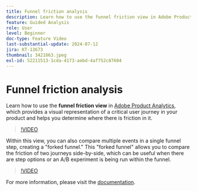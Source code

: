 ```yaml
---
title: Funnel friction analysis
description: Learn how to use the funnel friction view in Adobe Product Analytics, which provides a visual representation of a critical user journey in your product and helps you determine where there is friction in it.
feature: Guided Analysis
role: User
level: Beginner
doc-type: Feature Video
last-substantial-update: 2024-07-12
jira: KT-13673
thumbnail: 3421663.jpeg
exl-id: 52211513-1cda-4173-aebd-4af752c87604
---
```

# Funnel friction analysis

Learn how to use the **funnel friction view** in [Adobe Product Analytics](../../adobe-product-analytics/adobe-product-analytics-overview.md), which provides a visual representation of a critical user journey in your product and helps you determine where there is friction in it.

>[!VIDEO](https://video.tv.adobe.com/v/3421663/?learn=on)

Within this view, you can also compare multiple events in a single funnel step, creating a "forked funnel." This "forked funnel" allows you to compare the friction of two journeys side-by-side, which can be useful when there are step options or an A/B experiment is being run within the funnel.

>[!VIDEO](https://video.tv.adobe.com/v/3431113/?learn=on)

For more information, please visit the [documentation](https://experienceleague.adobe.com/en/docs/analytics-platform/using/guided-analysis/funnel/friction).
